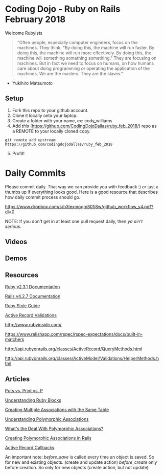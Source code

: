 # Coding Dojo - Ruby on Rails February 2018

Welcome Rubyists 

> “Often people, especially computer engineers, focus on the machines. They think, "By doing this, the machine will run faster. By doing this, the machine will run more effectively. By doing this, the machine will something something something." They are focusing on machines. But in fact we need to focus on humans, on how humans care about doing programming or operating the application of the machines. We are the masters. They are the slaves.”
- Yukihiro Matsumoto


## Setup
 1. Fork this repo to your github account.
 2. Clone it locally onto your laptop.
 3. Create a folder with your name, ex: cody_williams
 4. Add *this* (https://github.com/CodingDojoDallas/ruby_feb_2018/) repo as a REMOTE to your locally cloned copy.
```
git remote add upstream https://github.com/codingdojodallas/ruby_feb_2018
```
 5. Profit!
# Daily Commits

Please commit daily. That way we can provide you with feedback :) or just a thumbs up if everything looks good. Here is a good resource that describes how daily commit process should go.

https://www.dropbox.com/s/h3texmoqm801j8w/github_workflow_v4.pdf?dl=0

NOTE: If you don't get in at least one pull request daily, then *_ya ain't serious_*.

## Videos


## Demos


## Resources

[Ruby v2.3.1 Documentation](http://ruby-doc.org/core-2.3.1/ "Ruby v2.3.1 Documentation") <br>

[Rails v4.2.7 Documentation](http://guides.rubyonrails.org/v4.2/ "Rails v4.2.7 Documentation") <br>

[Ruby Style Guide](https://github.com/bbatsov/ruby-style-guide "Ruby Style Guide") <br>

[Active Record Validations](http://guides.rubyonrails.org/active_record_validations.html "Active Record Validations") <br>

http://www.rubyinside.com/

https://www.relishapp.com/rspec/rspec-expectations/docs/built-in-matchers

http://api.rubyonrails.org/classes/ActiveRecord/QueryMethods.html

http://api.rubyonrails.org/classes/ActiveModel/Validations/HelperMethods.html

## Articles

[Puts vs. Print vs. P](https://gist.github.com/MilanGrubnic70/11092705 "Puts vs. Print vs. P") <br>

[Understanding Ruby Blocks](http://mixandgo.com/blog/mastering-ruby-blocks-in-less-than-5-minutes "Understanding Ruby Blocks") <br>

[Creating Multiple Associations with the Same Table](http://www.spacevatican.org/2008/5/6/creating-multiple-associations-with-the-same-table/ "Creating Multiple Associations with the Same Table") <br>

[Understanding Polymorphic Associations](https://launchschool.com/blog/understanding-polymorphic-associations-in-rails "Understanding Polymorphic Associations") <br>

[What's the Deal With Polymorphic Associations?](https://robots.thoughtbot.com/whats-the-deal-with-rails-polymorphic-associations "What's the Deal With Polymorphic Associations?") <br>

[Creating Polymorphic Associations in Rails](http://culttt.com/2016/01/13/creating-polymorphic-relationships-in-ruby-on-rails/ "Creating Polymorphic Associations in Rails") <br>

[Active Record Callbacks](http://guides.rubyonrails.org/active_record_callbacks.html#available-callbacks "Active Record Callbacks") <br>

An important note:
*before_save* is called every time an object is saved. So for new and existing objects. (create and update action)
*before_create* only before creation. So only for new objects (create action, but not update)
